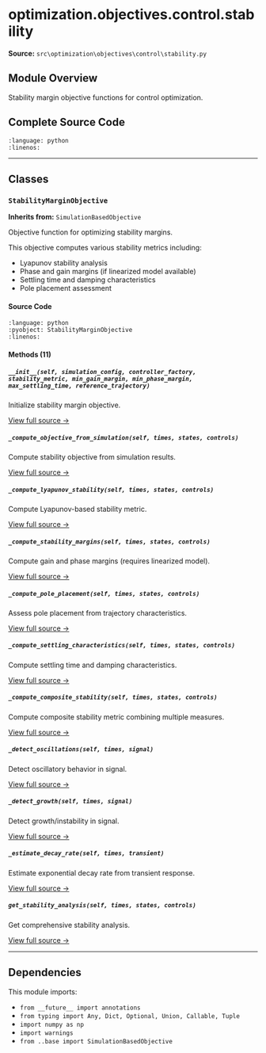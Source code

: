 # optimization.objectives.control.stability

**Source:** `src\optimization\objectives\control\stability.py`

## Module Overview

Stability margin objective functions for control optimization.

## Complete Source Code

```{literalinclude} ../../../src/optimization/objectives/control/stability.py
:language: python
:linenos:
```

---

## Classes

### `StabilityMarginObjective`

**Inherits from:** `SimulationBasedObjective`

Objective function for optimizing stability margins.

This objective computes various stability metrics including:
- Lyapunov stability analysis
- Phase and gain margins (if linearized model available)
- Settling time and damping characteristics
- Pole placement assessment

#### Source Code

```{literalinclude} ../../../src/optimization/objectives/control/stability.py
:language: python
:pyobject: StabilityMarginObjective
:linenos:
```

#### Methods (11)

##### `__init__(self, simulation_config, controller_factory, stability_metric, min_gain_margin, min_phase_margin, max_settling_time, reference_trajectory)`

Initialize stability margin objective.

[View full source →](#method-stabilitymarginobjective-__init__)

##### `_compute_objective_from_simulation(self, times, states, controls)`

Compute stability objective from simulation results.

[View full source →](#method-stabilitymarginobjective-_compute_objective_from_simulation)

##### `_compute_lyapunov_stability(self, times, states, controls)`

Compute Lyapunov-based stability metric.

[View full source →](#method-stabilitymarginobjective-_compute_lyapunov_stability)

##### `_compute_stability_margins(self, times, states, controls)`

Compute gain and phase margins (requires linearized model).

[View full source →](#method-stabilitymarginobjective-_compute_stability_margins)

##### `_compute_pole_placement(self, times, states, controls)`

Assess pole placement from trajectory characteristics.

[View full source →](#method-stabilitymarginobjective-_compute_pole_placement)

##### `_compute_settling_characteristics(self, times, states, controls)`

Compute settling time and damping characteristics.

[View full source →](#method-stabilitymarginobjective-_compute_settling_characteristics)

##### `_compute_composite_stability(self, times, states, controls)`

Compute composite stability metric combining multiple measures.

[View full source →](#method-stabilitymarginobjective-_compute_composite_stability)

##### `_detect_oscillations(self, times, signal)`

Detect oscillatory behavior in signal.

[View full source →](#method-stabilitymarginobjective-_detect_oscillations)

##### `_detect_growth(self, times, signal)`

Detect growth/instability in signal.

[View full source →](#method-stabilitymarginobjective-_detect_growth)

##### `_estimate_decay_rate(self, times, transient)`

Estimate exponential decay rate from transient response.

[View full source →](#method-stabilitymarginobjective-_estimate_decay_rate)

##### `get_stability_analysis(self, times, states, controls)`

Get comprehensive stability analysis.

[View full source →](#method-stabilitymarginobjective-get_stability_analysis)

---

## Dependencies

This module imports:

- `from __future__ import annotations`
- `from typing import Any, Dict, Optional, Union, Callable, Tuple`
- `import numpy as np`
- `import warnings`
- `from ..base import SimulationBasedObjective`
